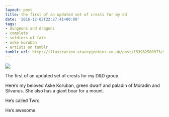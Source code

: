 ```yaml
---
layout: post
title: the first of an updated set of crests for my dd
date: '2016-12-02T22:27:41+00:00'
tags:
- dungeons and dragons
- complete
- soldiers of fate
- aske koruban
- artists on tumblr
tumblr_url: http://illustration.staceyjenkins.co.uk/post/153962580373/the-first-of-an-updated-set-of-crests-for-my-dd
---
```

 ![](/tumblr_files/tumblr_ohkx25f9zW1v28ub8o1_1280.jpg)  

The first of an updated set of crests for my D&D group.

Here’s my beloved Aske Koruban, green dwarf and paladin of Moradin and Silvanus. She also has a giant boar for a mount.

He’s called Twrc.

He’s awesome.

